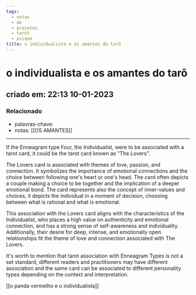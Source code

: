 ```yaml
---
tags:
  - notas
  - de
  - projetos
  - tarot
  - psique
title: o individualista e os amantes do tarô
---
```


# o individualista e os amantes do tarô

## criado em: 22:13 10-01-2023

### Relacionado

- palavras-chave: 
- notas: [[OS AMANTES]]
---

If the Enneagram type Four, the Individualist, were to be associated with a tarot card, it could be the tarot card known as "The Lovers".

The Lovers card is associated with themes of love, passion, and connection. It symbolizes the importance of emotional connections and the choice between following one's heart or one's head. The card often depicts a couple making a choice to be together and the implication of a deeper emotional bond. The card represents also the concept of inner-values and choices, it depicts the individual in a moment of decision, choosing between what is rational and what is emotional.

This association with the Lovers card aligns with the characteristics of the Individualist, who places a high value on authenticity and emotional connection, and has a strong sense of self-awareness and individuality. Additionally, their desire for deep, intense, and emotionally open relationships fit the theme of love and connection associated with The Lovers.

It's worth to mention that tarot association with Enneagram Types is not a set standard, different readers and practitioners may have different association and the same card can be associated to different personality types depending on the context and interpretation.

[[o panda vermelho e o individualista]]

